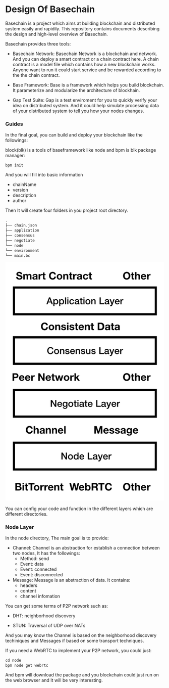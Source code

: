 Design Of Basechain
===
Basechain is a project which aims at building blockchain and distributed system easily and rapidily. 
This repository contains documents describing the design and high-level overview of Basechain.

Basechain provides three tools:

- Basechain Network: Basechain Network is a blockchain and network. And you can deploy a smart contract or a chain contract here. A chain contract is a model file which contains how a new blockchain works. Anyone want to run it could start service and be rewarded according to the the chain contract.

- Base Framework: Base is a framework which helps you build blockchain. It parameterize and modularize the architecture of blockhain. 

- Gap Test Suite: Gap is a test enviroment for you to quickly verify your idea on distributed system. And it could help simulate processing data of your distributed system to tell you how your nodes changes.

### Guides

In the final goal, you can build and deploy your blockchain like the followings:

block(blk) is a tools of baseframework like node and bpm is blk package manager:

```
bpm init

```

And you will fill into basic information

- chainName
- version
- description
- author

Then It will create four folders in you project root directory.

```
.
├── chain.json
├── application
├── consensus
├── negotiate
└── node
└── environment
└── main.bc
```

![Architecture](Architecture.png)

You can config your code and function in the different layers which are different directories.



### Node Layer



In the node directory,  The main goal is to provide:



- Channel: Channel is an abstraction for establish a connection between two nodes, It has the followings:
  - Method: send
  - Event: data
  - Event: connected
  - Event: disconnected
- Message: Message is an abstraction of data. It contains:
  - headers
  - content
  - channel infomation

You can get some terms of P2P network such as:

- DHT:  neighborhood discovery 

- STUN: Traversal of UDP over NATs

And you may know the Channel is based on the neighborhood discovery techiniques and Messages if based on some transport techniques.

If you need a WebRTC to implement your P2P network, you could just:

```
cd node
bpm node get webrtc
```



And bpm will download the package and you blockchain could just run on the web browser and  It will be very interesting.



